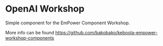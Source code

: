 OpenAI Workshop
=============

Simple component for the EmPower Component Workshop.

More info can be found https://github.com/bakobako/keboola-empower-workshop-components
